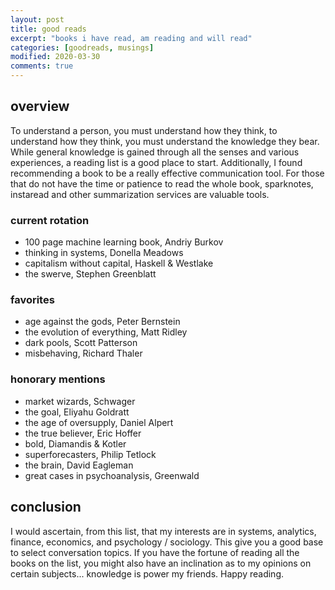```yaml
---
layout: post
title: good reads   
excerpt: "books i have read, am reading and will read"
categories: [goodreads, musings]
modified: 2020-03-30
comments: true
---
```


## overview 
To understand a person, you must understand how they think, to understand how they think, you must understand the knowledge they bear. While general knowledge is gained through all the senses and various experiences, a reading list is a good place to start. Additionally, I found recommending a book to be a really effective communication tool. For those that do not have the time or patience to read the whole book, sparknotes, instaread and other summarization services are valuable tools. 

### current rotation 
* 100 page machine learning book, Andriy Burkov
* thinking in systems, Donella Meadows
* capitalism without capital, Haskell & Westlake
* the swerve, Stephen Greenblatt 

### favorites  
* age against the gods, Peter Bernstein
* the evolution of everything, Matt Ridley 
* dark pools, Scott Patterson
* misbehaving, Richard Thaler

### honorary mentions 
* market wizards, Schwager
* the goal, Eliyahu Goldratt
* the age of oversupply, Daniel Alpert
* the true believer, Eric Hoffer
* bold, Diamandis & Kotler
* superforecasters, Philip Tetlock
* the brain, David Eagleman
* great cases in psychoanalysis, Greenwald

## conclusion 
I would ascertain, from this list, that my interests are in systems, analytics, finance, economics, and psychology / sociology. This give you a good base to select conversation topics. If you have the fortune of reading all the books on the list, you might also have an inclination as to my opinions on certain subjects... knowledge is power my friends. Happy reading.  
